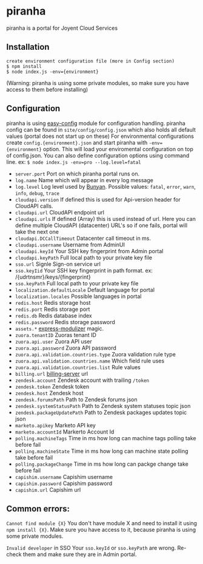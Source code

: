 # piranha

piranha is a portal for Joyent Cloud Services

## Installation
    create environment configuration file (more in Config section)
    $ npm install
    $ node index.js -env={environment}
(Warning: piranha is using some private modules, so make sure you have access to them before installing)

## Configuration

piranha is using [easy-config][1] module for configuration handling.
piranha config can be found in `site/config/config.json` which also holds all default values (portal does not start up on these)
For environmental configurations create `config.{environment}.json` and start piranha with `-env={environment}` option. This will load your enviromental configuration on top of config.json.
You can also define configuration options using command line. ex: `$ node index.js -env=pro --log.level=fatal`


- `server.port` Port on which piranha portal runs on.
- `log.name` Name which will appear in every log message
- `log.level` Log level used by [Bunyan][2]. Possible values: `fatal`, `error`, `warn`, `info`, `debug`, `trace`
- `cloudapi.version` If defined this is used for Api-version header for CloudAPI calls.
- `cloudapi.url` CloudAPI endpoint url
- `cloudapi.urls` If defined (Array) this is used instead of url. Here you can define multiple CloudAPI (datacenter) URL's so if one fails, portal will take the next one
- `cloudapi.DCCallTimeout` Datacenter call timeout in ms.
- `cloudapi.username` Username from AdminUI
- `cloudapi.keyId` Your SSH key fingerprint from Admin portal
- `cloudapi.keyPath` Full local path to your private key file
- `sso.url` Signle Sign-on service url
- `sso.keyIid` Your SSH key fingerprint in path format. ex: /{udrtnsmr}/keys/{fingerprint}
- `sso.keyPath` Full local path to your private key file
- `localization.defaultLocale` Default language for portal
- `localization.locales` Possible languages in portal
- `redis.host` Redis storage host
- `redis.port` Redis storage port
- `redis.db` Redis database index
- `redis.password` Redis storage password
- `assets.*` [express-modulizer][1] magic.
- `zuora.tenantID` Zuoras tenant ID
- `zuora.api.user` Zuora API user
- `zuora.api.password` Zuora API password
- `zuora.api.validation.countries.type` Zuora validation rule type
- `zuora.api.validation.countries.name` Which field rule uses
- `zuora.api.validation.countries.list` Rule values
- `billing.url` [billing-server][4] url
- `zendesḱ.account` Zendesk account with trailing `/token`
- `zendesk.token` Zendesk token
- `zendesk.host` Zendesk host
- `zendesk.forumsPath` Path to Zendesk forums json
- `zendesk.systemStatusPath` Path to Zendesk system statuses topic json
- `zendesk.packageUpdatePath` Path to Zendesk packages updates topic json
- `marketo.apikey` Marketo API key
- `marketo.accountId` Markerto Account Id
- `polling.machineTags` Time in ms how long can machine tags polling take before fail
- `polling.machineState` Time in ms how long can machine state polling take before fail
- `polling.packageChange` Time in ms how long can packge change take before fail
- `capishim.username` Capishim username
- `capishim.password` Capishim password
- `capishim.url` Capishim url

## Common errors:
`Cannot find module {X}`
    You don't have module X and need to install it using `npm install {X}`. Make sure you have access to it, because piranha is using some private modules.

`Invalid developer` in SSO
    Your `sso.keyId` or `sso.keyPath` are wrong. Re-check them and make sure they are in Admin portal.

[1]:https://github.com/DeadAlready/node-easy-config
[2]:https://github.com/trentm/node-bunyan
[3]:https://github.com/joyent/node-express-modulizer
[4]:https://github.com/joyent/piranha-billing-server